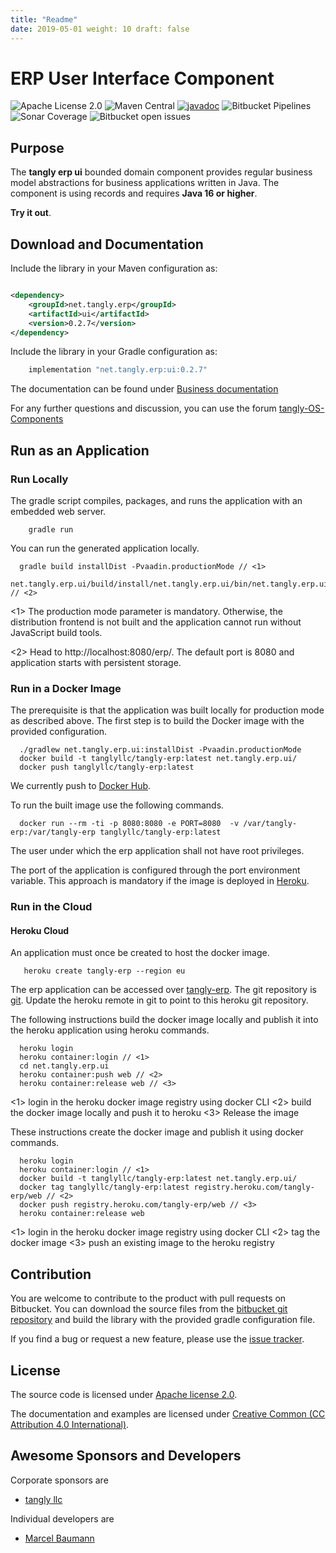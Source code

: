 ```yaml
---
title: "Readme"
date: 2019-05-01 weight: 10 draft: false
---
```


# ERP User Interface Component

![Apache License 2.0](https://img.shields.io/badge/license-Apache%202-blue.svg)
![Maven Central](https://img.shields.io/maven-central/v/net.tangly/erp/ui.svg)
[![javadoc](https://javadoc.io/badge2/net.tangly/bus/javadoc.svg)](https://javadoc.io/doc/net.tangly.erp/ui)
![Bitbucket Pipelines](https://img.shields.io/bitbucket/pipelines/tangly-team/tangly-os.svg)
![Sonar Coverage](https://img.shields.io/sonar/https/sonarcloud.io/tangly-os-at-tangly.net/coverage.svg)
![Bitbucket open issues](https://img.shields.io/bitbucket/issues-raw/tangly/tangly-os.svg)

## Purpose

The **tangly erp ui** bounded domain component provides regular business model abstractions for business applications written in Java. The component is using records and
requires **Java 16 or higher**.

**Try it out**.

## Download and Documentation

Include the library in your Maven configuration as:

```xml

<dependency>
    <groupId>net.tangly.erp</groupId>
    <artifactId>ui</artifactId>
    <version>0.2.7</version>
</dependency>
```

Include the library in your Gradle configuration as:

```groovy
    implementation "net.tangly.erp:ui:0.2.7"
```

The documentation can be found under [Business documentation](https://tangly-team.bitbucket.io/docs/erp/ui/)

For any further questions and discussion, you can use the forum [tangly-OS-Components](https://groups.google.com/g/tangly-os-components)

## Run as an Application

### Run Locally

The gradle script compiles, packages, and runs the application with an embedded web server.

```shell
    gradle run
```

You can run the generated application locally.

```shell
  gradle build installDist -Pvaadin.productionMode // <1>
  net.tangly.erp.ui/build/install/net.tangly.erp.ui/bin/net.tangly.erp.ui // <2>
```
<1> The production mode parameter is mandatory.
Otherwise, the distribution frontend is not built and the application cannot run without JavaScript build tools.

<2> Head to http://localhost:8080/erp/. The default port is 8080 and application starts with persistent storage.

### Run in a Docker Image

The prerequisite is that the application was built locally for production mode as described above. The first step is to build the Docker image with the provided configuration.

```shell
  ./gradlew net.tangly.erp.ui:installDist -Pvaadin.productionMode
  docker build -t tanglyllc/tangly-erp:latest net.tangly.erp.ui/
  docker push tanglyllc/tangly-erp:latest
```

We currently push to [Docker Hub](https://hub.docker.com/).

To run the built image use the following commands.

```shell
  docker run --rm -ti -p 8080:8080 -e PORT=8080  -v /var/tangly-erp:/var/tangly-erp tanglyllc/tangly-erp:latest
```

The user under which the erp application shall not have root privileges.

The port of the application is configured through the port environment variable.
This approach is mandatory if the image is deployed in [Heroku](https://www.heroku.com/).

### Run in the Cloud

#### Heroku Cloud

An application must once be created to host the docker image.

```shell
   heroku create tangly-erp --region eu
```

The erp application can be accessed over [tangly-erp](https://tangly-erp.herokuapp.com/erp/).
The git repository is [git](https://git.heroku.com/tangly-erp.git).
Update the heroku remote in git to point to this heroku git repository.

The following instructions build the docker image locally and publish it into the heroku application using heroku commands.

```shell
  heroku login
  heroku container:login // <1>
  cd net.tangly.erp.ui
  heroku container:push web // <2>
  heroku container:release web // <3>
```
<1> login in the heroku docker image registry using docker CLI
<2> build the docker image locally and push it to heroku
<3> Release the image

These instructions create the docker image and publish it using docker commands.
```shell
  heroku login
  heroku container:login // <1>
  docker build -t tanglyllc/tangly-erp:latest net.tangly.erp.ui/
  docker tag tanglyllc/tangly-erp:latest registry.heroku.com/tangly-erp/web // <2>
  docker push registry.heroku.com/tangly-erp/web // <3>
  heroku container:release web
```
<1> login in the heroku docker image registry using docker CLI
<2> tag the docker image
<3> push an existing image to the heroku registry


## Contribution

You are welcome to contribute to the product with pull requests on Bitbucket. You can download the source files from the
[bitbucket git repository](https://bitbucket.org/tangly-team/tangly-os.git) and build the library with the provided gradle configuration file.

If you find a bug or request a new feature, please use the [issue tracker](https://bitbucket.org/tangly-team/tangly-os/issues).

## License

The source code is licensed under [Apache license 2.0](https://www.apache.org/licenses/LICENSE-2.0).

The documentation and examples are licensed under [Creative Common (CC Attribution 4.0 International)](https://creativecommons.org/licenses/by/4.0/).

## Awesome Sponsors and Developers

Corporate sponsors are

* [tangly llc](https://www.tangly.net)

Individual developers are

* [Marcel Baumann](https://linkedin.com/in/marcelbaumann)

